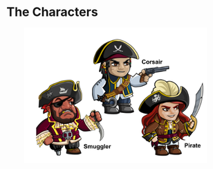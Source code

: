 # The Characters

<figure><img src="../../../.gitbook/assets/all 3 characters.png" alt=""><figcaption></figcaption></figure>

##

